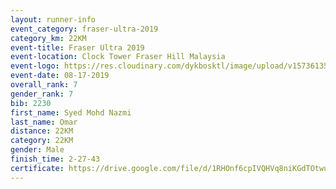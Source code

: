 ```yaml
---
layout: runner-info 
event_category: fraser-ultra-2019 
category_km: 22KM 
event-title: Fraser Ultra 2019 
event-location: Clock Tower Fraser Hill Malaysia 
event-logo: https://res.cloudinary.com/dykbosktl/image/upload/v1573613535/Logo/logo_mfst7w.jpg
event-date: 08-17-2019 
overall_rank: 7
gender_rank: 7
bib: 2230
first_name: Syed Mohd Nazmi
last_name: Omar
distance: 22KM
category: 22KM
gender: Male
finish_time: 2-27-43
certificate: https://drive.google.com/file/d/1RHOnf6cpIVQHVq8niKGdTOtwuTjNHV8G/view?usp=sharing
---
```

